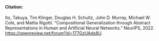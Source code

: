 #### Citation:
Ito, Takuya, Tim Klinger, Douglas H. Schultz, John D. Murray, Michael W. Cole, and Mattia Rigotti. “Compositional Generalization through Abstract Representations in Human and Artificial Neural Networks.” NeurIPS, 2022. https://openreview.net/forum?id=177GzUAds8U.
